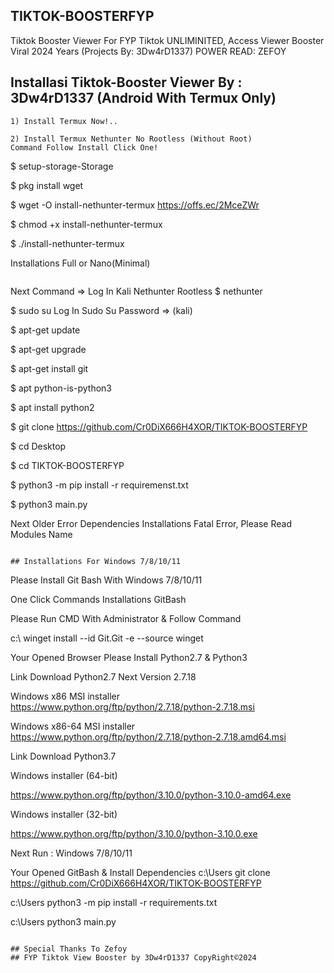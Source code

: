 ## TIKTOK-BOOSTERFYP
Tiktok Booster Viewer For FYP Tiktok UNLIMINITED, Access Viewer Booster Viral 2024 Years (Projects By: 3Dw4rD1337) POWER READ: ZEFOY 


## Installasi Tiktok-Booster Viewer By : 3Dw4rD1337 (Android With Termux Only)

```
1) Install Termux Now!..

2) Install Termux Nethunter No Rootless (Without Root)
Command Follow Install Click One!
```
$ setup-storage-Storage

$ pkg install wget

$ wget -O install-nethunter-termux https://offs.ec/2MceZWr

$ chmod +x install-nethunter-termux

$ ./install-nethunter-termux

Installations Full or Nano(Minimal)
```

```
Next Command => Log In Kali Nethunter Rootless
$ nethunter

$ sudo su Log In Sudo Su Password => (kali)

$ apt-get update

$ apt-get upgrade

$ apt-get install git

$ apt python-is-python3

$ apt install python2

$ git clone https://github.com/Cr0DiX666H4XOR/TIKTOK-BOOSTERFYP

$ cd Desktop

$ cd TIKTOK-BOOSTERFYP

$ python3 -m pip install -r requiremenst.txt

$ python3 main.py

Next Older Error Dependencies Installations Fatal Error, Please Read Modules Name

```

## Installations For Windows 7/8/10/11
```
Please Install Git Bash With Windows 7/8/10/11

One Click Commands Installations GitBash

Please Run CMD With Administrator & Follow Command

c:\ winget install --id Git.Git -e --source winget

Your Opened Browser Please Install Python2.7 & Python3

Link Download Python2.7 Next Version 2.7.18

Windows x86 MSI installer
https://www.python.org/ftp/python/2.7.18/python-2.7.18.msi

Windows x86-64 MSI installer
https://www.python.org/ftp/python/2.7.18/python-2.7.18.amd64.msi

Link Download Python3.7

Windows installer (64-bit)

https://www.python.org/ftp/python/3.10.0/python-3.10.0-amd64.exe

Windows installer (32-bit)

https://www.python.org/ftp/python/3.10.0/python-3.10.0.exe

Next Run : Windows 7/8/10/11

Your Opened GitBash & Install Dependencies
c:\Users git clone https://github.com/Cr0DiX666H4XOR/TIKTOK-BOOSTERFYP

c:\Users python3 -m pip install -r requirements.txt

c:\Users python3 main.py

```

## Special Thanks To Zefoy 
## FYP Tiktok View Booster by 3Dw4rD1337 CopyRight©2024
